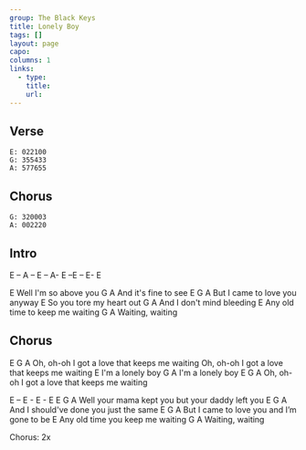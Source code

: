 ```yaml
---
group: The Black Keys
title: Lonely Boy
tags: []
layout: page
capo: 
columns: 1
links: 
  - type: 
    title: 
    url: 
---
```


## Verse
```chordpro
E: 022100
G: 355433
A: 577655
```

## Chorus
```chordpro
G: 320003
A: 002220
```

## Intro
E – A – E – A- E –E – E- E

E
Well I'm so above you
G                   A
And it's fine to see
E                  			 G		A
But I came to love you anyway
E
So you tore my heart out
G			A
And I don't mind bleeding
E
Any old time to keep me waiting
G	   A
Waiting, waiting

## Chorus
E		G		A
Oh, oh-oh I got a love that keeps me waiting
Oh, oh-oh I got a love that keeps me waiting
E
I'm a lonely boy
G		A
I'm a lonely boy
E 		G		A
Oh, oh-oh I got a love that keeps me waiting

E – E - E  - E
E				G		A
Well your mama kept you but your daddy left you
E					G		A
And I should've done you just the same
E					G		A
But I came to love you and I’m gone to be
E
Any old time you keep me waiting
G	  A
Waiting, waiting

Chorus: 2x

